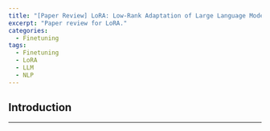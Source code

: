 ```yaml
---
title: "[Paper Review] LoRA: Low-Rank Adaptation of Large Language Models"
excerpt: "Paper review for LoRA."
categories:
  - Finetuning
tags:
  - Finetuning
  - LoRA
  - LLM
  - NLP
---
```


## Introduction


***